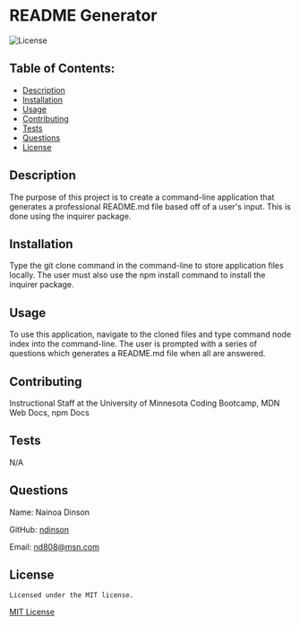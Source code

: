 
  # README Generator
  ![License](https://img.shields.io/badge/license-MIT-yellow.svg)
  ## Table of Contents:
  - [Description](#description)
  - [Installation](#installation)
  - [Usage](#usage)
  - [Contributing](#contributing)
  - [Tests](#tests)
  - [Questions](#questions)
  - [License](#license)
  ## Description
  The purpose of this project is to create a command-line application that generates a professional README.md file based off of a user's input. This is done using the inquirer package.
  ## Installation
  Type the git clone command in the command-line to store application files locally. The user must also use the npm install command to install the inquirer package.
  ## Usage
  To use this application, navigate to the cloned files and type command node index into the command-line. The user is prompted with a series of questions which generates a README.md file when all are answered.
  ## Contributing
  Instructional Staff at the University of Minnesota Coding Bootcamp, MDN Web Docs, npm Docs
  ## Tests
  N/A
  ## Questions
  Name: Nainoa Dinson 

  GitHub: [ndinson](https://github.com/$(data.github)) 

  Email: [nd808@msn.com](mailto:nd808@msn.com)
  ## License
    Licensed under the MIT license.
  [MIT License](https://mit-license.org/)

